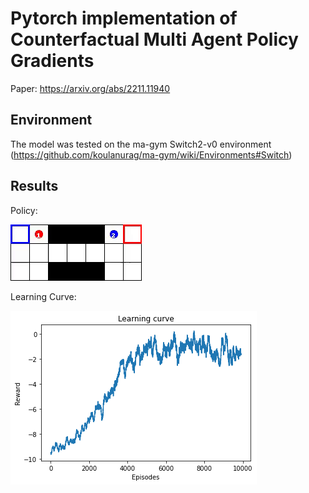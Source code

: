 # Pytorch implementation of Counterfactual Multi Agent Policy Gradients

Paper: https://arxiv.org/abs/2211.11940

## Environment

The model was tested on the ma-gym Switch2-v0 environment (https://github.com/koulanurag/ma-gym/wiki/Environments#Switch)

## Results

Policy:

![Policy](doc/policy.gif)

Learning Curve:

![Learning Curve](doc/learning_curve.png)
